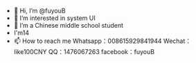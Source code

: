 - 👋 Hi, I’m @fuyouB
- 👀 I’m interested in system UI
- 🌱 I’m a Chinese middle school student
- I'm14
- 📫 How to reach me
  Whatsapp：008615929841944
  Wechat：like100CNY
  QQ：1476067263
 facebook：fuyouB
<!---
fuyouB/fuyouB is a ✨ special ✨ repository because its `README.md` (this file) appears on your GitHub profile.
You can click the Preview link to take a look at your changes.
--->
